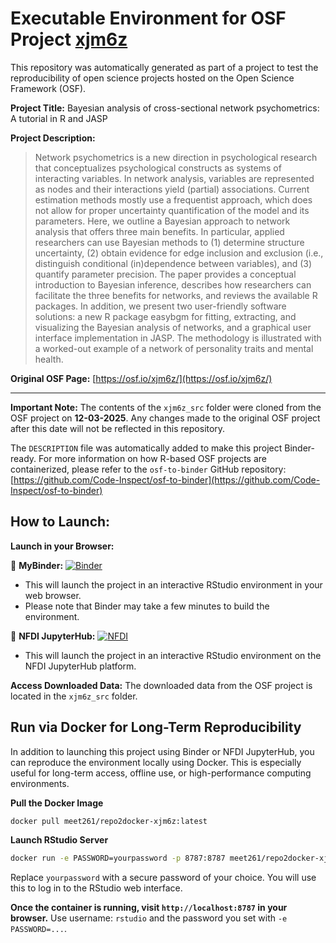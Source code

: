 # Executable Environment for OSF Project [xjm6z](https://osf.io/xjm6z/)

This repository was automatically generated as part of a project to test the reproducibility of open science projects hosted on the Open Science Framework (OSF).

**Project Title:** Bayesian analysis of cross-sectional network psychometrics: A tutorial in R and JASP

**Project Description:**
> Network psychometrics is a new direction in psychological research that conceptualizes psychological constructs as systems of interacting variables. In network analysis, variables are represented as nodes and their interactions yield (partial) associations. Current estimation methods mostly use a frequentist approach, which does not allow for proper uncertainty quantification of the model and its parameters. Here, we outline a Bayesian approach to network analysis that offers three main benefits. In particular, applied researchers can use Bayesian methods to (1) determine structure uncertainty, (2) obtain evidence for edge inclusion and exclusion (i.e., distinguish conditional (in)dependence between variables), and (3) quantify parameter precision. The paper provides a conceptual introduction to Bayesian inference, describes how researchers can facilitate the three benefits for networks, and reviews the available R packages. In addition, we present two user-friendly software solutions: a new R package easybgm for fitting, extracting, and visualizing the Bayesian analysis of networks, and a graphical user interface implementation in JASP. The methodology is illustrated with a worked-out example of a network of personality traits and mental health. 

**Original OSF Page:** [https://osf.io/xjm6z/](https://osf.io/xjm6z/)

---

**Important Note:** The contents of the `xjm6z_src` folder were cloned from the OSF project on **12-03-2025**. Any changes made to the original OSF project after this date will not be reflected in this repository.

The `DESCRIPTION` file was automatically added to make this project Binder-ready. For more information on how R-based OSF projects are containerized, please refer to the `osf-to-binder` GitHub repository: [https://github.com/Code-Inspect/osf-to-binder](https://github.com/Code-Inspect/osf-to-binder)

## How to Launch:

**Launch in your Browser:**

🚀 **MyBinder:** [![Binder](https://mybinder.org/badge_logo.svg)](https://mybinder.org/v2/gh/code-inspect-binder/osf_xjm6z/HEAD?urlpath=rstudio)

   * This will launch the project in an interactive RStudio environment in your web browser.
   * Please note that Binder may take a few minutes to build the environment.

🚀 **NFDI JupyterHub:** [![NFDI](https://nfdi-jupyter.de/images/nfdi_badge.svg)](https://hub.nfdi-jupyter.de/r2d/gh/code-inspect-binder/osf_xjm6z/HEAD?urlpath=rstudio)

   * This will launch the project in an interactive RStudio environment on the NFDI JupyterHub platform.

**Access Downloaded Data:**
The downloaded data from the OSF project is located in the `xjm6z_src` folder.

## Run via Docker for Long-Term Reproducibility

In addition to launching this project using Binder or NFDI JupyterHub, you can reproduce the environment locally using Docker. This is especially useful for long-term access, offline use, or high-performance computing environments.

**Pull the Docker Image**

```bash
docker pull meet261/repo2docker-xjm6z:latest
```

**Launch RStudio Server**

```bash
docker run -e PASSWORD=yourpassword -p 8787:8787 meet261/repo2docker-xjm6z
```
Replace `yourpassword` with a secure password of your choice. You will use this to log in to the RStudio web interface.

**Once the container is running, visit `http://localhost:8787` in your browser.**
Use username: `rstudio` and the password you set with `-e PASSWORD=...`.
